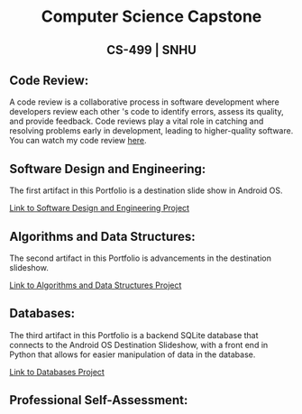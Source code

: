 # <center>Computer Science Capstone</center>

## <center>CS-499 | SNHU</center>

## Code Review:

A code review is a collaborative process in software development where developers review each other 's code to identify errors, assess its quality, and provide feedback.
Code reviews play a vital role in catching and resolving problems early in development, leading to higher-quality software. You can watch my code review <a href="https://youtu.be/mM0wrSi6K7k">here</a>.

## Software Design and Engineering:

The first artifact in this Portfolio is a destination slide show in Android OS. 

[Link to Software Design and Engineering Project](./SoftwareDesignEngineering.html)

## Algorithms and Data Structures:

The second artifact in this Portfolio is advancements in the destination slideshow. 

[Link to Algorithms and Data Structures Project](./AlgorithmDataStructures.html)

## Databases:

The third artifact in this Portfolio is a backend SQLite database that connects to the Android OS Destination Slideshow, with a front end in Python that allows for easier manipulation of data in the database. 

[Link to Databases Project](./Databases.html)

## Professional Self-Assessment:
